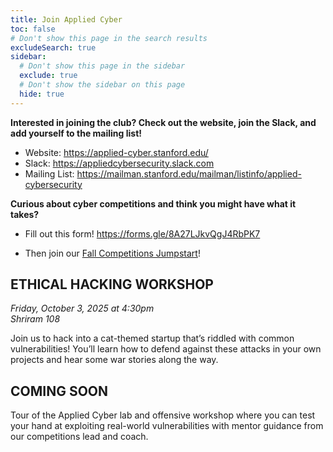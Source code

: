 ```yaml
---
title: Join Applied Cyber
toc: false
# Don't show this page in the search results
excludeSearch: true
sidebar:
  # Don't show this page in the sidebar
  exclude: true
  # Don't show the sidebar on this page
  hide: true
---
```


**Interested in joining the club? Check out the website, join the Slack, and add yourself to the mailing list!**

- Website: https://applied-cyber.stanford.edu/
- Slack: https://appliedcybersecurity.slack.com
- Mailing List: https://mailman.stanford.edu/mailman/listinfo/applied-cybersecurity

**Curious about cyber competitions and think you might have what it takes?**

- Fill out this form! https://forms.gle/8A27LJkvQgJ4RbPK7

- Then join our [Fall Competitions Jumpstart](https://join.slack.com/share/enQtNzIzMDIwOTExMzcyOS0zZmYxYzgxODNkYjk2MTYyZDYyMGYzM2M2YTgzMjVlYzNiMzAyNzFlYTk5NDBkNTExMjgxYjAzNTI2ZTM4ZGFh)!

## ETHICAL HACKING WORKSHOP

_Friday, October 3, 2025 at 4:30pm_ \
_Shriram 108_

Join us to hack into a cat-themed startup that’s riddled with common vulnerabilities!
You’ll learn how to defend against these attacks in your own projects and hear some war stories along the way.

## COMING SOON

Tour of the Applied Cyber lab and offensive workshop where you can test your hand at exploiting real-world vulnerabilities with mentor guidance from our competitions lead and coach.
